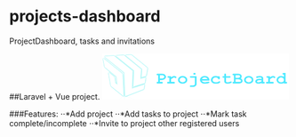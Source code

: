 # projects-dashboard
ProjectDashboard, tasks and invitations

##Laravel + Vue project.
![alt text][logo]

[logo]: https://github.com/usava/projects-dashboard/blob/master/public/images/pb_logo.png "Project Dashboard"

###Features:
⋅⋅*Add project
⋅⋅*Add tasks to project
⋅⋅*Mark task complete/incomplete
⋅⋅*Invite to project other registered users

